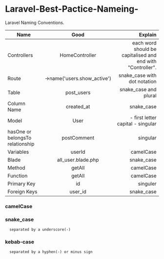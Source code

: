 # Laravel-Best-Pactice-Nameing-

Laravel Naming Conventions.

| Name                                    | Good                                    | Explain|
| --------------------------------------- |:---------------------------------------:| ----------------------------------------------------------------------:|
| Controllers      | HomeController  |  each word should be capitalised and end with "Controller".   |
| Route      | ->name('users.show_active')     |  snake_case with dot notation     |
| Table | post_users     | snake_case and plural   |
| Column Name | created_at     |    snake_case    |
| Model      | User  |- first letter capital  - singular   |
| hasOne or belongsTo relationship     | postComment  |   singular   |
| Variables      | userId  | camelCase    |
| Blade      | all_user.blade.php  | snake_case    |
| Method      | getAll  | camelCase    |
| Function      | getAll  | camelCase    |
| Primary Key      | id  | singuler    |
| Foreign Keys      | user_id  | snake_case    |



###   camelCase
      
      
      
###   snake_case
      separated by a underscore(-)
      
      
      
###   kebab-case
      separated by a hyphen(-) or minus sign
          
